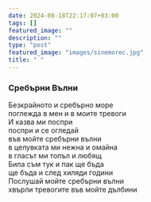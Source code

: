 ```yaml
---
date: 2024-08-18T22:17:07+03:00
tags: []
featured_image: ""
description: ""
type: "post"
featured_image: "images/sinemorec.jpg"
title: " "
---
```



### Сребърни Вълни

Безкрайното и сребърно море  
поглежда в мен и в моите тревоги  
И казва ми поспри  
поспри и се огледай  
във мойте сребърни вълни  
в целувката ми нежна и омайна  
в гласът ми топъл и любящ  
Била съм тук и пак ще бъда  
ще бъда и след хиляди години  
Послушай мойте сребърни вълни  
хвърли тревогите във мойте дълбини  